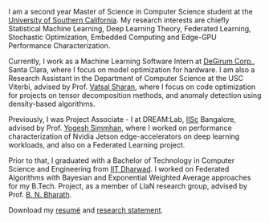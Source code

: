 I am a second year Master of Science in Computer Science student at the <a href="https://www.cs.usc.edu/">University of Southern California</a>. My research interests are chiefly Statistical Machine Learning, Deep Learning Theory, Federated Learning, Stochastic Optimization, Embedded Computing and Edge-GPU Performance Characterization.

Currently, I work as a Machine Learning Software Intern at <a href="https://www.degirum.ai">DeGirum Corp.</a>, Santa Clara, where I focus on model optimization for hardware. I am also a Research Assistant in the Department of Computer Science at the USC Viterbi, advised by Prof. <a href="https://vatsalsharan.github.io/">Vatsal Sharan</a>, where I focus on code optimization for projects on tensor decomposition methods, and anomaly detection using density-based algorithms.

Previously, I was Project Associate - I at DREAM:Lab, <a href="https://iisc.ac.in/">IISc</a> Bangalore, advised by Prof. <a href="http://cds.iisc.ac.in/faculty/simmhan/">Yogesh Simmhan</a>, where I worked on performance characterization of Nvidia Jetson edge-accelerators on deep learning workloads, and also on a Federated Learning project.

Prior to that, I graduated with a Bachelor of Technology in Computer Science and Engineering from <a href="https://www.iitdh.ac.in/">IIT Dharwad</a>. I worked on Federated Algorithms with Bayesian and Exponential Weighted Average approaches for my B.Tech. Project, as a member of LIaN research group, advised by Prof. <a href="https://bnbharath.wordpress.com/">B. N. Bharath</a>.

 Download my <a href="https://ksanu1998.github.io/uploads/Sai_Anuroop_Kesanapalli_Resume.pdf">resumé</a> and <a href="https://ksanu1998.github.io/uploads/Sai_Anuroop_Kesanapalli_Research_Statement.pdf">research statement</a>.
